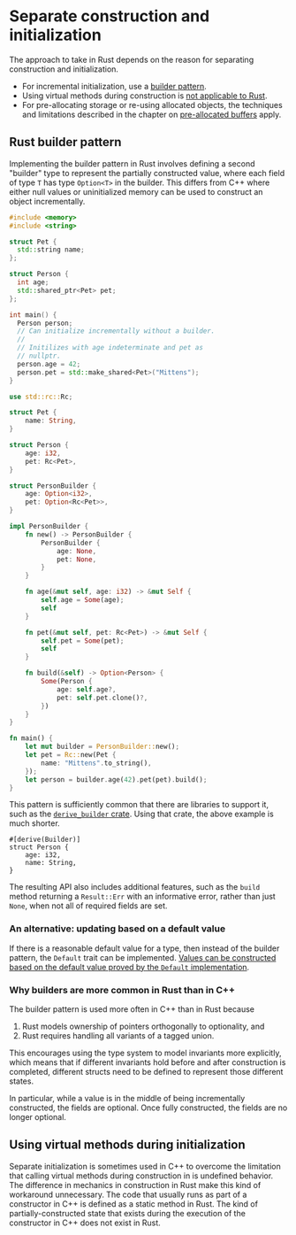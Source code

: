 # Separate construction and initialization

The approach to take in Rust depends on the reason for separating construction
and initialization.

- For incremental initialization, use a [builder pattern](#rust-builder-pattern).
- Using virtual methods during construction is [not applicable to
  Rust](#using-virtual-methods-during-initialization).
- For pre-allocating storage or re-using allocated objects, the techniques and
  limitations described in the chapter on [pre-allocated
  buffers](../out_params/pre-allocated_buffers.md) apply.

## Rust builder pattern

Implementing the builder pattern in Rust involves defining a second "builder"
type to represent the partially constructed value, where each field of type `T`
has type `Option<T>` in the builder. This differs from C++ where either null
values or uninitialized memory can be used to construct an object incrementally.

<div class="comparison">

```cpp
#include <memory>
#include <string>

struct Pet {
  std::string name;
};

struct Person {
  int age;
  std::shared_ptr<Pet> pet;
};

int main() {
  Person person;
  // Can initialize incrementally without a builder.
  //
  // Initilizes with age indeterminate and pet as
  // nullptr.
  person.age = 42;
  person.pet = std::make_shared<Pet>("Mittens");
}
```

```rust
use std::rc::Rc;

struct Pet {
    name: String,
}

struct Person {
    age: i32,
    pet: Rc<Pet>,
}

struct PersonBuilder {
    age: Option<i32>,
    pet: Option<Rc<Pet>>,
}

impl PersonBuilder {
    fn new() -> PersonBuilder {
        PersonBuilder {
            age: None,
            pet: None,
        }
    }

    fn age(&mut self, age: i32) -> &mut Self {
        self.age = Some(age);
        self
    }

    fn pet(&mut self, pet: Rc<Pet>) -> &mut Self {
        self.pet = Some(pet);
        self
    }

    fn build(&self) -> Option<Person> {
        Some(Person {
            age: self.age?,
            pet: self.pet.clone()?,
        })
    }
}

fn main() {
    let mut builder = PersonBuilder::new();
    let pet = Rc::new(Pet {
        name: "Mittens".to_string(),
    });
    let person = builder.age(42).pet(pet).build();
}
```

</div>

This pattern is sufficiently common that there are libraries to support it, such
as the [`derive_builder` crate](https://crates.io/crates/derive_builder). Using
that crate, the above example is much shorter.

```rust,ignore
#[derive(Builder)]
struct Person {
    age: i32,
    name: String,
}
```

The resulting API also includes additional features, such as the `build` method
returning a `Result::Err` with an informative error, rather than just `None`,
when not all of required fields are set.

### An alternative: updating based on a default value

If there is a reasonable default value for a type, then instead of the builder
pattern, the `Default` trait can be implemented. [Values can be constructed
based on the default value proved by the `Default`
implementation](./default_constructors.md#struct-update).

### Why builders are more common in Rust than in C++

The builder pattern is used more often in C++ than in Rust because

1. Rust models ownership of pointers orthogonally to optionality, and
2. Rust requires handling all variants of a tagged union.

This encourages using the type system to model invariants more explicitly, which
means that if different invariants hold before and after construction is
completed, different structs need to be defined to represent those different
states.

In particular, while a value is in the middle of being incrementally
constructed, the fields are optional. Once fully constructed, the fields are no
longer optional.

## Using virtual methods during initialization

Separate initialization is sometimes used in C++ to overcome the limitation that
calling virtual methods during construction in is undefined behavior. The
difference in mechanics in construction in Rust make this kind of workaround
unnecessary. The code that usually runs as part of a constructor in C++ is
defined as a static method in Rust. The kind of partially-constructed state that
exists during the execution of the constructor in C++ does not exist in Rust.

